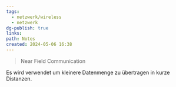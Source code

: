 ```yaml
---
tags:
  - netzwerk/wireless
  - netzwerk
dg-publish: true
links: 
path: Notes
created: 2024-05-06 16:38
---
```

> Near Field Communication

Es wird verwendet um kleinere Datenmenge zu übertragen in kurze Distanzen. 